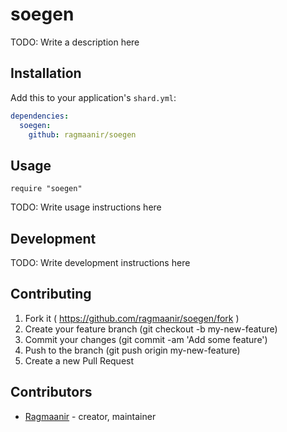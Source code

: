# soegen

TODO: Write a description here

## Installation


Add this to your application's `shard.yml`:

```yaml
dependencies:
  soegen:
    github: ragmaanir/soegen
```


## Usage


```crystal
require "soegen"
```


TODO: Write usage instructions here

## Development

TODO: Write development instructions here

## Contributing

1. Fork it ( https://github.com/ragmaanir/soegen/fork )
2. Create your feature branch (git checkout -b my-new-feature)
3. Commit your changes (git commit -am 'Add some feature')
4. Push to the branch (git push origin my-new-feature)
5. Create a new Pull Request

## Contributors

- [Ragmaanir](https://github.com/ragmaanir) - creator, maintainer
